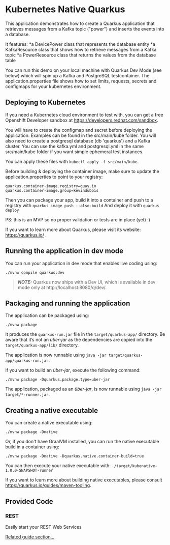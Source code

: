 # Kubernetes Native Quarkus

This application demonstrates how to create a Quarkus application that retrieves messages from a Kafka topic ("power") and inserts the events into a database. 

It features:
    *a DevicePower class that represents the database entity
    *a KafkaResource class that shows how to retrieve messages from a Kafka topic
    *a PowerResource class that returns the values from the database table

You can run this demo on your local machine with Quarkus Dev Mode (see below) which will spin up a Kafka and PostgreSQL testcontainer.
The application.properties file shows how to set limits, requests, secrets and configmaps for your kubernetes environment.

## Deploying to Kubernetes
If you need a Kubernetes cloud environment to test with, you can get a free Openshift Developer sandbox at https://developers.redhat.com/sandbox.  

You will have to create the configmap and secret before deploying the application. Examples can be found in the src/main/kube folder.
You will also need to create a postgresql database (db 'quarkus') and a Kafka cluster. You can use the kafka.yml and postgresql.yml in the same src/main/kube folder if you want simple ephemeral test instances.

You can apply these files with `kubectl apply -f src/main/kube`.

Before building & deploying the container image, make sure to update the application.properties to point to your registry:
```
quarkus.container-image.registry=quay.io
quarkus.container-image.group=kevindubois
```

Then you can package your app, build it into a container and push to a registry with `quarkus image push --also-build`
And deploy it with `quarkus deploy`
  

PS: this is an MVP so no proper validation or tests are in place (yet) :)

If you want to learn more about Quarkus, please visit its website: https://quarkus.io/ .

## Running the application in dev mode

You can run your application in dev mode that enables live coding using:
```shell script
./mvnw compile quarkus:dev
```

> **_NOTE:_**  Quarkus now ships with a Dev UI, which is available in dev mode only at http://localhost:8080/q/dev/.

## Packaging and running the application

The application can be packaged using:
```shell script
./mvnw package
```
It produces the `quarkus-run.jar` file in the `target/quarkus-app/` directory.
Be aware that it’s not an _über-jar_ as the dependencies are copied into the `target/quarkus-app/lib/` directory.

The application is now runnable using `java -jar target/quarkus-app/quarkus-run.jar`.

If you want to build an _über-jar_, execute the following command:
```shell script
./mvnw package -Dquarkus.package.type=uber-jar
```

The application, packaged as an _über-jar_, is now runnable using `java -jar target/*-runner.jar`.

## Creating a native executable

You can create a native executable using: 
```shell script
./mvnw package -Dnative
```

Or, if you don't have GraalVM installed, you can run the native executable build in a container using: 
```shell script
./mvnw package -Dnative -Dquarkus.native.container-build=true
```

You can then execute your native executable with: `./target/kubenative-1.0.0-SNAPSHOT-runner`

If you want to learn more about building native executables, please consult https://quarkus.io/guides/maven-tooling.

## Provided Code

### REST

Easily start your REST Web Services

[Related guide section...](https://quarkus.io/guides/getting-started-reactive#reactive-jax-rs-resources)
